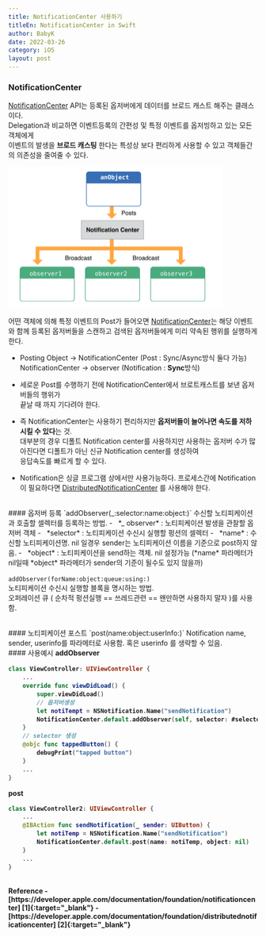 ```yaml
---
title: NotificationCenter 사용하기
titleEn: NotificationCenter in Swift
author: BabyK
date: 2022-03-26
category: iOS
layout: post
---
```


### NotificationCenter

[NotificationCenter][1] API는 등록된 옵저버에게 데이터를 브로드 캐스트 해주는 클래스이다.  
Delegation과 비교하면 이벤트등록의 간편성 및 특정 이벤트를 옵저빙하고 있는 모든 객체에게  
이벤트의 발생을 **브로드 캐스팅** 한다는 특성상 보다 편리하게 사용할 수 있고 객체들간의 의존성을 줄여줄 수 있다.


<img src="/img/2022-03-25-iosNotificationCenter1.png" >

어떤 객체에 의해 특정 이벤트의 Post가 들어오면 [NotificationCenter][1]는 해당 이벤트와 함께 등록된 옵저버들을 스캔하고 검색된 옵저버들에게
미리 약속된 행위를 실행하게 한다.  
  
<!-- >Although the notification center delivers a notification to its observers synchronously, you can post notifications asynchronously using a notification queue (NSNotificationQueue). 
   
>Before the posting object can resume its thread of execution, it must wait until the notification center dispatches the notification to all observers and return -->

- Posting Object -> NotificationCenter (Post : Sync/Async방식 둘다 가능)  
  NotificationCenter -> observer  (Notification : **Sync**방식)  

- 세로운 Post를 수행하기 전에 NotificationCenter에서 브로트캐스트를 보낸 옵저버들의 행위가  
끝날 때 까지 기다려야 한다.  
  
- 즉 NotificationCenter는 사용하기 편리하지만 **옵저버들이 늘어나면 속도를 저하 시킬 수 있다**는 것.  
대부분의 경우 디폴트 Notification center를 사용하지만 사용하는 옵저버 수가 많아진다면 디폴트가 아닌 신규 Notification center를 생성하여  
응답속도를 빠르게 할 수 있다.  

- Notification은 싱글 프로그램 상에서만 사용가능하다. 프로세스간에 Notification이 필요하다면
[DistributedNotificationCenter][2] 를 사용해야 한다.

<br>
#### 옵저버 등록
`addObserver(_:selector:name:object:)`  
수신할 노티피케이션과 호출할 셀렉터를 등록하는 방법.    
- &nbsp; *_ observer* : 노티피케이션 발생을 관찰할 옵저버 객체  
- &nbsp; *selector* : 노티피케이션 수신시 실행할 펑션의 셀렉터   
- &nbsp; *name* : 수신할 노티피케이션명. nil 일경우 sender는 노티피케이션 이름을 기준으로 post하지 않음.  
- &nbsp; *object* : 노티피케이션을 send하는 객체. nil 설정가능 (*name* 파라메터가 nil일때 *object* 파라메터가 sender의 기준이 될수도 있지 않을까)

`addObserver(forName:object:queue:using:)`  
노티피케이션 수신시 실행할 블록을 명시하는 방법.  
오퍼레이션 큐 ( 순차적 펑션실행 == 쓰레드관련 == 왠만하면 사용하지 말자 )를 사용함.

<br>
#### 노티피케이션 포스트  
`post(name:object:userInfo:)`  
Notification name, sender, userinfo를 파라메터로 사용함.
혹은 userinfo 를 생략할 수 있음.


<br>
#### 사용예시
<strong>addObserver

```swift
class ViewController: UIViewController {
    ...
    override func viewDidLoad() {
        super.viewDidLoad()
        // 옵저버생성
        let notiTempt = NSNotification.Name("sendNotification")
        NotificationCenter.default.addObserver(self, selector: #selector(self.tappedButton), name: notiTempt, object: nil) 
    }
    // selector 생성
    @objc func tappedButton() {
        debugPrint("tapped button")
    }
    ...
}
```

<strong>post
```swift
class ViewController2: UIViewController {
    ...
    @IBAction func sendNotification(_ sender: UIButton) {
        let notiTemp = NSNotification.Name("sendNotification")
        NotificationCenter.default.post(name: notiTemp, object: nil)
    }
    ...
}
```


[1]: https://developer.apple.com/documentation/foundation/notificationcenter
[2]: https://developer.apple.com/documentation/foundation/distributednotificationcenter


<br>
<strong>Reference
- [https://developer.apple.com/documentation/foundation/notificationcenter] [1]{:target="_blank"}  
- [https://developer.apple.com/documentation/foundation/distributednotificationcenter] [2]{:target="_blank"}  
